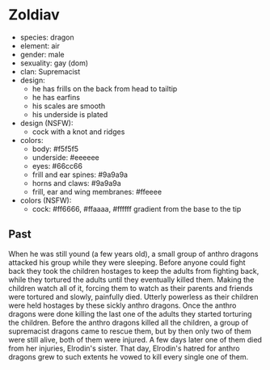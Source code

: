 # Zoldiav

- species: dragon
- element: air
- gender: male
- sexuality: gay (dom)
- clan: Supremacist
- design:
  - he has frills on the back from head to tailtip
  - he has earfins
  - his scales are smooth
  - his underside is plated
- design (NSFW):
  - cock with a knot and ridges
- colors:
  - body: #f5f5f5
  - underside: #eeeeee
  - eyes: #66cc66
  - frill and ear spines: #9a9a9a
  - horns and claws: #9a9a9a
  - frill, ear and wing membranes: #ffeeee
- colors (NSFW):
  - cock: #ff6666, #ffaaaa, #ffffff gradient from the base to the tip

## Past

When he was still yound (a few years old), a small group of anthro dragons attacked his group while they were sleeping. Before anyone could fight back they took the children hostages to keep the adults from fighting back, while they tortured the adults until they eventually killed them. Making the children watch all of it, forcing them to watch as their parents and friends were tortured and slowly, painfully died. Utterly powerless as their children were held hostages by these sickly anthro dragons. Once the anthro dragons were done killing the last one of the adults they started torturing the children. Before the anthro dragons killed all the children, a group of supremacist dragons came to rescue them, but by then only two of them were still alive, both of them were injured. A few days later one of them died from her injuries, Elrodin's sister.
That day, Elrodin's hatred for anthro dragons grew to such extents he vowed to kill every single one of them.
